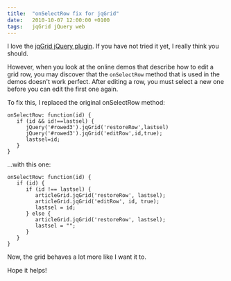 ```yaml
---
title:	"onSelectRow fix for jqGrid"
date:	2010-10-07 12:00:00 +0100
tags: 	jqGrid jQuery web
---
```



I love the [jqGrid jQuery plugin](http://www.trirand.com/blog/). If you have not
tried it yet, I really think you should.

However, when you look at the online demos that describe how to edit a grid row,
you may discover that the `onSelectRow` method that is used in the demos doesn't
work perfect. After editing a row, you must select a new one before you can edit
the first one again.

To fix this, I replaced the original onSelectRow method:

	onSelectRow: function(id) {
	   if (id && id!==lastsel) {
	      jQuery('#rowed3').jqGrid('restoreRow',lastsel)
	      jQuery('#rowed3').jqGrid('editRow',id,true);
	      lastsel=id;
	   }
	}

...with this one:

	onSelectRow: function(id) {
	   if (id) {
	      if (id !== lastsel) {
	         articleGrid.jqGrid('restoreRow', lastsel);
	         articleGrid.jqGrid('editRow', id, true);
	         lastsel = id;
	      } else {
	         articleGrid.jqGrid('restoreRow', lastsel);
	         lastsel = "";
	      }
	   }
	}

Now, the grid behaves a lot more like I want it to. 

Hope it helps!